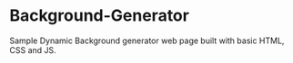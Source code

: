 # Background-Generator
Sample Dynamic Background generator web page built with basic HTML, CSS and JS. 
